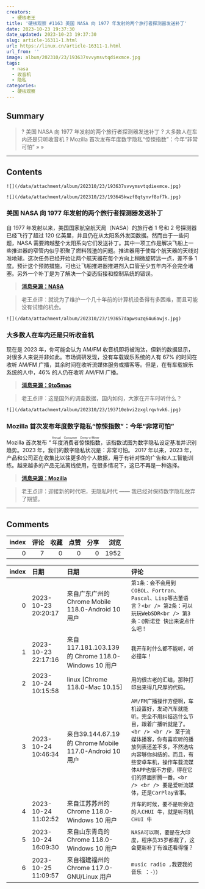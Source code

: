 ```yaml
---
creators:
  - 硬核老王
title: '硬核观察 #1163 美国 NASA 向 1977 年发射的两个旅行者探测器发送补丁'
date: 2023-10-23 19:37:30
date_updated: 2023-10-23 19:37:30
slug: article-16311-1.html
url: https://linux.cn/article-16311-1.html
url_from: ''
image: album/202310/23/193637svvymsvtqdiexmce.jpg
tags:
  - nasa
  - 收音机
  - 隐私
categories:
  - 硬核观察
---
```


## Summary

> ? 美国 NASA 向 1977 年发射的两个旅行者探测器发送补丁
> ? 大多数人在车内还是只听收音机
> ? Mozilla 首次发布年度数字隐私“惊悚指数”：今年“非常可怕”
> » 
> »

***

<!-- more -->

## Contents

`![](/data/attachment/album/202310/23/193637svvymsvtqdiexmce.jpg)`

`![](/data/attachment/album/202310/23/193645kwzf8qtynvf8of7k.jpg)`

### 美国 NASA 向 1977 年发射的两个旅行者探测器发送补丁

自 1977 年发射以来，美国国家航空航天局（NASA）的旅行者 1 号和 2 号探测器已经飞行了超过 120 亿英里，并且仍在从太阳系外发回数据。然而由于一些问题，NASA 需要跨越整个太阳系向它们发送补丁。其中一项工作是解决飞船上一些推进器的窄管内似乎积聚了燃料残渣的问题。推进器用于使每个航天器的天线对准地球。这次任务已经开始让两个航天器在每个方向上稍微旋转远一点，差不多 1 度。预计这个预防措施，可也让飞船推进器推进剂入口管至少五年内不会完全堵塞。另外一个补丁是为了解决一个姿态衔接和控制系统的错误。

> 
> **[消息来源：NASA](https://www.jpl.nasa.gov/news/nasas-voyager-team-focuses-on-software-patch-thrusters)**
> 
> 
> 

> 
> 老王点评：就说为了维护一个几十年前的计算机设备得有多困难，而且可能没有试错的机会。
> 
> 
> 

`![](/data/attachment/album/202310/23/193657dapwsuzq64u6awjs.jpg)`

### 大多数人在车内还是只听收音机

现在是 2023 年，你可能会认为 AM/FM 收音机即将被淘汰，但新的数据显示，对很多人来说并非如此。市场调研发现，没有车载娱乐系统的人有 67% 的时间在收听 AM/FM 广播，其余时间在收听流媒体服务或播客等。但是，在有车载娱乐系统的人中，46% 的人仍在收听 AM/FM 广播。

> 
> **[消息来源：9to5mac](https://9to5mac.com/2023/10/20/carplay-am-fm-radio-data/)**
> 
> 
> 

> 
> 老王点评：这是国外的调查数据，国内如何，大家在开车时听什么？
> 
> 
> 

`![](/data/attachment/album/202310/23/193710ebvi2zxglrqvhvk6.jpg)`

### Mozilla 首次发布年度数字隐私“惊悚指数”：今年“非常可怕”

Mozilla 首次发布 “<ruby> 年度消费者惊悚指数 <rt>  Annual Consumer Creep-o-Meter </rt></ruby>，该指数试图为数字隐私设定基准并识别趋势。2023 年，我们的数字隐私状况是：非常可怕。 2017 年以来，2023 年，产品和公司正在收集比以往更多的个人数据，用于有针对性的广告和人工智能训练。越来越多的产品无法离线使用，在很多情况下，这已不再是一种选择。

> 
> **[消息来源：Mozilla](https://foundation.mozilla.org/en/privacynotincluded/articles/annual-creep-o-meter/)**
> 
> 
> 

> 
> 老王点评：迎接新的时代吧，无隐私时代 —— 我已经对保持数字隐私放弃了期望。
> 
> 
>

***

## Comments


|   index |   评论 |   收藏 |   点赞 |   分享 |   浏览 |
|--------:|-------:|-------:|-------:|-------:|-------:|
|       0 |      7 |      0 |      0 |      0 |   1952 |

|   index | 日期                | 日期                                                   | 评论                                                                                                                                                                                                                                                                                                      |
|--------:|:--------------------|:-------------------------------------------------------|:----------------------------------------------------------------------------------------------------------------------------------------------------------------------------------------------------------------------------------------------------------------------------------------------------------|
|       0 | 2023-10-23 20:20:17 | 来自广东广州的 Chrome Mobile 118.0-Android 10 用户     | `第1条：会不会用到COBOL、Fortran、Pascal、Lisp等古董语言？<br /> 第2条：可以玩玩WebSDR<br /> 第3条：@斯诺登 快出来说点什么吧！`                                                                                                                                                                           |
|       1 | 2023-10-23 22:17:16 | 来自117.181.103.139的 Chrome 118.0-Windows 10 用户     | `我开车时什么都不能听，听必撞车！`                                                                                                                                                                                                                                                                        |
|       2 | 2023-10-24 10:15:58 | linux [Chrome 118.0-Mac 10.15]                         | `用的很古老的汇编，那种打印出来得几尺厚的代码。`                                                                                                                                                                                                                                                          |
|       3 | 2023-10-24 10:46:34 | 来自39.144.67.19的 Chrome Mobile 117.0-Android 10 用户 | `AM/FM广播操作方便啊，车机设置好，发动汽车就能听。完全不用纠结选什么节目，跟着广播听就是了。<br /> <br /> 至于流媒体播客，你有喜欢听的播放列表还差不多，不然选啥内容够你纠结的。而且，有些安卓车机，操作车载流媒体APP也很不方便，得在它们的界面折腾一番。<br /> <br /> 要是爱听流媒体，还是CarPlay省事。` |
|       4 | 2023-10-24 11:02:52 | 来自江苏苏州的 Chrome 118.0-Windows 10 用户            | `开车的时候，要不是听旁边的人CHUI 牛，就是听司机 CHUI 牛`                                                                                                                                                                                                                                                 |
|       5 | 2023-10-24 16:09:30 | 来自山东青岛的 Chrome 118.0-Windows 10 用户            | `NASA可以啊，要是在大印度，程序员35岁都裁了，这会更新补丁有谁还看得懂？`                                                                                                                                                                                                                                  |
|       6 | 2023-10-25 11:09:57 | 来自福建福州的 Chrome 117.0-GNU/Linux 用户             | `music radio ,我要我的音乐 ：-））`                                                                                                                                                                                                                                                                       |
